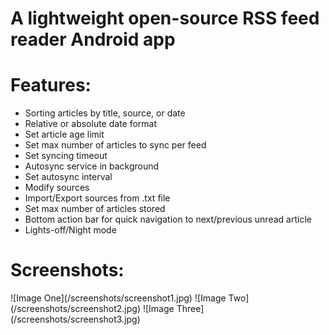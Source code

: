 A lightweight open-source RSS feed reader Android app
=================

<h1>Features:</h1>
<ul>
<li>Sorting articles by title, source, or date</li>
<li>Relative or absolute date format</li>
<li>Set article age limit</li>
<li>Set max number of articles to sync per feed</li>
<li>Set syncing timeout</li>
<li>Autosync service in background</li>
<li>Set autosync interval</li>
<li>Modify sources</li>
<li>Import/Export sources from .txt file</li>
<li>Set max number of articles stored</li>
<li>Bottom action bar for quick navigation to next/previous unread article</li>
<li>Lights-off/Night mode</li>
</ul>

<h1>Screenshots:</h1>
![Image One](/screenshots/screenshot1.jpg) 
![Image Two](/screenshots/screenshot2.jpg)
![Image Three](/screenshots/screenshot3.jpg)

